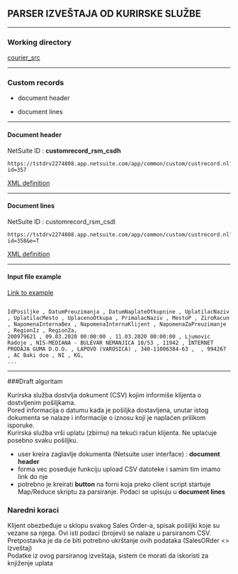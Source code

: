 ## PARSER IZVEŠTAJA OD KURIRSKE SLUŽBE

---
### Working directory
[courier_src](/src/FileCabinet/SuiteScripts/RSM_COURIER/courier_src)

---
### Custom records

+ document header
- document lines 

---
#### Document header

NetSuite ID : **customrecord_rsm_csdh**

``` http request
https://tstdrv2274808.app.netsuite.com/app/common/custom/custrecord.nl?id=357
```

[XML definition](/src/Objects/customrecord_rsm_csdh.xml)

---

#### Document lines

NetSuite ID : customrecord_rsm_csdl

```http request
https://tstdrv2274808.app.netsuite.com/app/common/custom/custrecord.nl?id=358&e=T
```

[XML definition](/src/Objects/customrecord_rsm_csdl.xml)

---

#### Input file example
[Link to example](340000001100638463-1232020%20-%20Excel.csv)

```text

IdPosiljke , DatumPreuzimanja , DatumNaplateOtkupnine , UplatilacNaziv , UplatilacMesto , UplacenoOtkupa , PrimalacNaziv , MestoP , ZiroRacun , NapomenaInternaBex , NapomenaInternaKlijent , NapomenaZaPreuzimanje , RegionIz , RegionZa,
200979621 , 09.03.2020 00:00:00 , 11.03.2020 00:00:00 , Ljumovic Radoje , NIS-MEDIANA - BULEVAR NEMANJICA 10/53 , 11942 , INTERNET PRODAJA GUMA D.O.O. , LAPOVO (VAROSICA) , 340-11006384-63 ,  , 994267 , AC Baki doo , NI , KG,
...
```

---
###Draft algoritam

Kurirska služba dostvlja dokument (CSV) kojim informiše klijenta o dostvljenim pošiljkama. 
<br> Pored informacija o datumu kada je pošiljka dostavljena, unutar istog dokumenta se nalaze i informacije 
o iznosu koji je naplaćen prilikom isporuke.
<br> Kurirska služba vrši uplatu (zbirnu) na tekući račun klijenta. Ne uplaćuje posebno svaku pošiljku.

- user kreira zaglavlje dokumenta (Netsuite user interface) : **document header**
- forma vec poseduje funkciju upload CSV datoteke i samim tim imamo link do nje
- potrebno je kreirati **button** na forni koja preko client script startuje Map/Reduce skriptu za parsiranje.
Podaci se upisuju u **document lines**

### Naredni koraci

Klijent obezbeđuje u sklopu svakog Sales Order-a, spisak pošiljki koje su vezane sa njega. 
Ovi isti podaci (brojevi) se nalaze u parsiranom CSV. 
Pretpostavka je da će biti potrebno ukrštanje ovih podataka (SalesORder <> Izveštaj)
<br> Podatke iz ovog parsiranog izveštaja, sistem će morati da iskoristi za knjiženje uplata